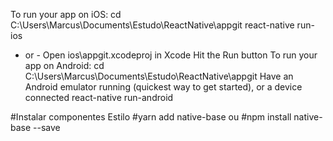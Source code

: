 To run your app on iOS:
   cd C:\Users\Marcus\Documents\Estudo\ReactNative\appgit
   react-native run-ios
   - or -
   Open ios\appgit.xcodeproj in Xcode
   Hit the Run button
To run your app on Android:
   cd C:\Users\Marcus\Documents\Estudo\ReactNative\appgit
   Have an Android emulator running (quickest way to get started), or a device connected
   react-native run-android


   #Instalar componentes Estilo
   #yarn add native-base
   ou 
   #npm install native-base --save